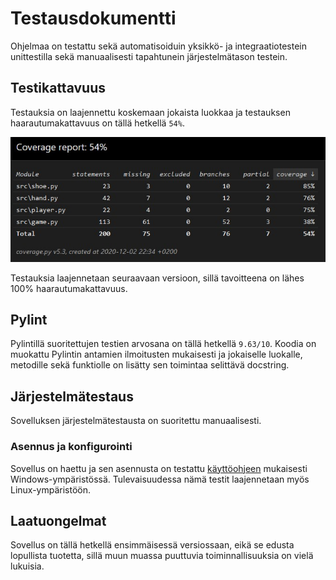 # Testausdokumentti

Ohjelmaa on testattu sekä automatisoiduin yksikkö- ja integraatiotestein unittestilla sekä manuaalisesti tapahtunein järjestelmätason testein.

## Testikattavuus

Testauksia on laajennettu koskemaan jokaista luokkaa ja testauksen haarautumakattavuus on tällä hetkellä `54%`.

![](kattavuusraportti.jpg)

Testauksia laajennetaan seuraavaan versioon, sillä tavoitteena on lähes 100% haarautumakattavuus.

## Pylint

Pylintillä suoritettujen testien arvosana on tällä hetkellä `9.63/10`. Koodia on muokattu Pylintin antamien ilmoitusten mukaisesti ja jokaiselle luokalle, metodille sekä funktiolle on lisätty sen toimintaa selittävä docstring.

## Järjestelmätestaus

Sovelluksen järjestelmätestausta on suoritettu manuaalisesti.

### Asennus ja konfigurointi

Sovellus on haettu ja sen asennusta on testattu [käyttöohjeen](kayttoohje.md) mukaisesti Windows-ympäristössä. Tulevaisuudessa nämä testit laajennetaan myös Linux-ympäristöön.

## Laatuongelmat

Sovellus on tällä hetkellä ensimmäisessä versiossaan, eikä se edusta lopullista tuotetta, sillä muun muassa puuttuvia toiminnallisuuksia on vielä lukuisia.

